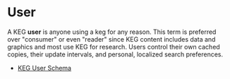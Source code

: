 # User

A KEG **user** is anyone using a keg for any reason. This term is preferred over "consumer" or even "reader" since KEG content includes data and graphics and most use KEG for research. Users control their own cached copies, their update intervals, and personal, localized search preferences.

* [KEG User Schema](../29)
